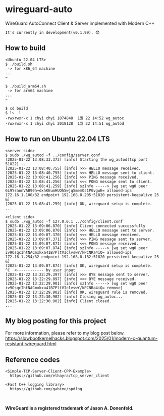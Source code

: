 # wireguard-auto
WireGuard AutoConnect Client &amp; Server implemented with Modern C++

```
It's currently in development(v0.1.99). 😎

```

## How to build
```
<Ubuntu 22.04 LTS>
$ ./build.sh
 -> for x86_64 machine
...
~

$ ./build_arm64.sh
 -> for arm64 machine
...
~

$ cd build
$ ls -l
-rwxrwxr-x 1 chyi chyi 1874848  1월 22 14:52 wg_autoc
-rwxrwxr-x 1 chyi chyi 2018128  1월 22 14:51 wg_autod

```

## How to run on Ubuntu 22.04 LTS
```
<server side>
$ sudo ./wg_autod -f ../config/server.conf 
[2025-01-22 13:08:33.373] [info] Starting the wg_autod(tcp port 51822)...
[2025-01-22 13:08:40.755] [info] >>> HELLO message received.
[2025-01-22 13:08:40.755] [info] <<< HELLO message sent to client.
[2025-01-22 13:08:41.256] [info] >>> PING message received.
[2025-01-22 13:08:41.256] [info] <<< PONG message sent to client.
[2025-01-22 13:08:41.259] [info] szInfo -----> [wg set wg0 peer 6L9YraonVAB90h+dxhKEumHUQh5wjqSmemOs1PGvgwE= allowed-ips 172.16.1.100/32 endpoint 192.168.8.205:51820 persistent-keepalive 25 &]
[2025-01-22 13:08:41.259] [info] OK, wireguard setup is complete.
...

<client side>
$ sudo ./wg_autoc -f 127.0.0.1 ../config/client.conf
[2025-01-22 13:09:06.870] [info] Client connected successfully
[2025-01-22 13:09:06.870] [info] >>> HELLO message sent to server.
[2025-01-22 13:09:07.370] [info] <<< HELLO message received.
[2025-01-22 13:09:07.371] [info] >>> PING message sent to server.
[2025-01-22 13:09:07.871] [info] <<< PONG message received.
[2025-01-22 13:09:07.874] [info] szInfo -----> [wg set wg0 peer iv9OsqcIhtNACmxkxa41B7PltVIclvswY/kPCNRa4iQ= allowed-ips 172.16.1.254/32 endpoint 192.168.8.182:51820 persistent-keepalive 25 &]
[2025-01-22 13:09:07.874] [info] OK, wireguard setup is complete.
^C  <------------ by user input
[2025-01-22 13:22:29.397] [info] >>> BYE message sent to server.
[2025-01-22 13:22:29.897] [info] <<< BYE message received.
[2025-01-22 13:22:29.901] [info] szInfo -----> [wg set wg0 peer iv9OsqcIhtNACmxkxa41B7PltVIclvswY/kPCNRa4iQ= remove]
[2025-01-22 13:22:29.902] [info] OK, wireguard rule is removed.
[2025-01-22 13:22:30.902] [info] Closing wg_autoc...
[2025-01-22 13:22:30.902] [info] Client closed.
...
```

## My blog posting for this project
  For more information, please refer to my blog post below.<br>
  https://slowbootkernelhacks.blogspot.com/2025/01/modern-c-quantum-resistant-wireguard.html
  <br>

## Reference codes
```
<Simple-TCP-Server-Client-CPP-Example>
  https://github.com/elhayra/tcp_server_client

<Fast C++ logging library>
  https://github.com/gabime/spdlog
```
  <br>

  __WireGuard is a registered trademark of Jason A. Donenfeld.__
